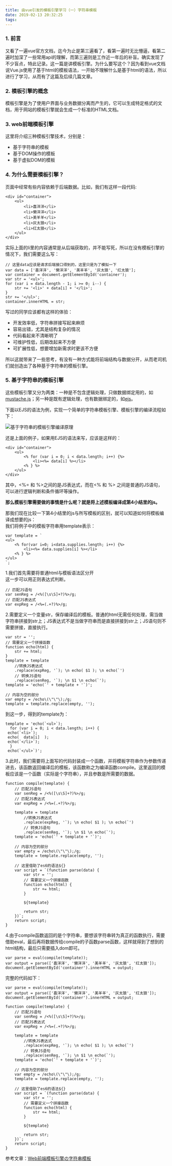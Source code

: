 ```yaml
---
title: 由vue引发的模板引擎学习（一）字符串模板
date: 2019-02-13 20:32:25
tags:
---
```

### 1. 前言
又看了一遍vue官方文档，迄今为止是第三遍看了，看第一遍时无比懵逼，看第二遍时加深了一些常用api的理解，而第三遍则是工作近一年后的补盲。确实发现了不少盲点，特此记录。这一篇是讲模板引擎。为什么要写这个？因为看到vue文档说Vue.js使用了基于html的模板语法，一开始不理解什么是基于html的语法，所以进行了学习，从而有了这篇及后续几篇文章。

### 2. 模板引擎的概念
模板引擎是为了使用户界面与业务数据分离而产生的，它可以生成特定格式的文档，用于网站的模板引擎就会生成一个标准的HTML文档。

### 3. web前端模板引擎
这里将介绍三种模板引擎技术，分别是：

- 基于字符串的模板
- 基于DOM操作的模板
- 基于虚拟DOM的模板

### 4. 为什么需要模板引擎？
页面中经常有些内容依赖于后端数据。比如，我们有这样一段代码:

```
<div id="container">
	<ul>
		<li>喜洋洋</li>
		<li>懒洋洋</li>
		<li>美羊羊</li>
		<li>灰太狼</li>
		<li>红太狼</li>
	</ul>
</div>
```
实际上面的li里的内容通常是从后端获取的，并不能写死，所以在没有模板引擎的情况下，我们需要这么写：

```
// 这里data应该是请求后端接口得到的，这里只是为了模拟一下
var data = ['喜洋洋', '懒洋洋', '美羊羊', '灰太狼', '红太狼'];
var container = document.getElementById('container');
var str = '<ul>';
for (var i = data.length - 1; i >= 0; i--) {
	str += '<li>' + data[i] + '</li>';
}
str += '</ul>';
container.innerHTML = str;
```
写过的同学应该都有这样的体验：

- 开发效率低，字符串拼接写起来麻烦
- 容易出错，尤其是结构复杂的情况
- 代码看起来不清晰明了
- 可维护性低，后期改起来不方便
- 可扩展性低，想要增加新需求时更该不方便

所以这就带来了一些思考，有没有一种方式能将前端结构与数据分开，从而老司机们就创造出了各种基于字符串的模板引擎。

### 5. 基于字符串的模板引擎
这些模板引擎又分为两类：一种是不包含逻辑处理，只做数据绑定用的，如[mustache.js](https://github.com/janl/mustache.js/blob/master/mustache.js)；另一种是既有逻辑处理，也有数据绑定的，如[ejs](http://www.embeddedjs.com/)。

下面以EJS的语法为例，实现一个简单的字符串模板引擎、模板引擎的编译流程如下：

![基于字符串的模板引擎编译原理](https://github.com/xixizhangfe/markdownImages/blob/master/String-based-Template.png?raw=true)

还是上面的例子，如果用EJS的语法来写，应该是这样的：

```
<div id="container">
	<ul>
		<% for (var i = 0; i < data.length; i++) {%>
			<li><%= data[i] %></li>
		<% } %>
	</ul>
</div>
```
其中，<%= 和 %>之间的是JS表达式，而在<% 和 %> 之间是普通的JS语句，可以进行逻辑判断和条件循环等操作。

<strong>
那么模板引擎需要做的事情是什么呢？就是将上述模板编译成第4小结里的js。
</strong>

那我们现在比较一下第4小结里的js与所写模板的区别，就可以知道如何将模板编译成想要的js：  
我们将例子中的模板字符串用template表示：

```
var template = `
<ul>
    <% for(var i=0; i<data.supplies.length; i++) {%>
        <li><%= data.supplies[i] %></li>
    <% } %>
</ul>
`;
```
1.我们首先需要将普通html与模板语法区分开  
这一步可以用正则表达式判断。

```
// 匹配JS语句
var senReg = /<%([\s\S]+?)%>/g;
// 匹配JS表达式
var expReg = /<%=(.+?)%>/g;
```
2.需要定义一个变量str，保存编译后的模板。普通的html无需任何处理，需当做字符串拼接到str上；JS表达式不是当做字符串而是直接拼接到str上；JS语句则不需要拼接，直接执行。  

```
var str = '';
// 需要定义一个拼接函数
function echo(html) {
	str += html;
}
template = template
	//转换JS表达式
	.replace(expReg, '`); \n echo( $1 ); \n echo(`')
	// 转换JS语句
	.replace(senReg, '`); \n $1 \n echo(`');
template = 'echo(`' + template + '`)';

// 内容为空的部分
var empty = /echo\(\"\"\);/g;
template = template.replace(empty, '');
```

到这一步，得到的template为：

```
template = 'echo(`<ul>`); 
  for (var i = 0; i < data.length; i++) { 
 echo(`<li>`); 
 echo(  data[i]  ); 
 echo(`</li>`); 
  }  
 echo(`</ul>`)';
```
3.此时，我们需要将上面写的代码封装成一个函数，并将模板字符串作为参数传递进去，该函数返回编译后的模板，该函数称之为编译函数compile。这里返回的模板应该是一个函数（实际是个字符串），并且参数是所需要的数据。

```
function compile(template) {
	// 匹配JS语句
	var senReg = /<%([\s\S]+?)%>/g;
	// 匹配JS表达式
	var expReg = /<%=(.+?)%>/g;
	
	template = template
		//转换JS表达式
		.replace(expReg, '`); \n echo( $1 ); \n echo(`')
		// 转换JS语句
		.replace(senReg, '`); \n $1 \n echo(`');
	template = 'echo(`' + template + '`)';
	
	// 内容为空的部分
	var empty = /echo\(\"\"\);/g;
	template = template.replace(empty, '');
	
	// 这里借助了es6的语法${}
	var script = `(function parse(data) {
		var str = '';
		// 需要定义一个拼接函数
		function echo(html) {
			str += html;
		}
		
		${template}
		
		return str;
	})`;
	return script;
}
```
4.由于compile函数返回的是个字符串，要想该字符串转为真正的函数执行，需要借助eval，最后再将数据传给compile的子函数parse函数，这样就得到了想到的html结构，最后只需要插入dom即可。

```
var parse = eval(compile(template));
var output = parse(['喜洋洋', '懒洋洋', '美羊羊', '灰太狼', '红太狼']);
document.getElementById('container').innerHTML = output;
```

完整的代码如下：

```
var parse = eval(compile(template));
var output = parse(['喜洋洋', '懒洋洋', '美羊羊', '灰太狼', '红太狼']);
document.getElementById('container').innerHTML = output;

function compile(template) {
	// 匹配JS语句
	var senReg = /<%([\s\S]+?)%>/g;
	// 匹配JS表达式
	var expReg = /<%=(.+?)%>/g;
	
	template = template
		//转换JS表达式
		.replace(expReg, '`); \n echo( $1 ); \n echo(`')
		// 转换JS语句
		.replace(senReg, '`); \n $1 \n echo(`');
	template = 'echo(`' + template + '`)';
	
	// 内容为空的部分
	var empty = /echo\(\"\"\);/g;
	template = template.replace(empty, '');
	
	// 这里借助了es6的语法${}
	var script = `(function parse(data) {
		var str = '';
		// 需要定义一个拼接函数
		function echo(html) {
			str += html;
		}
		
		${template}
		
		return str;
	})`;
	return script;
}
```



参考文章：[Web前端模板引擎の字符串模板](https://segmentfault.com/a/1190000010313795)
